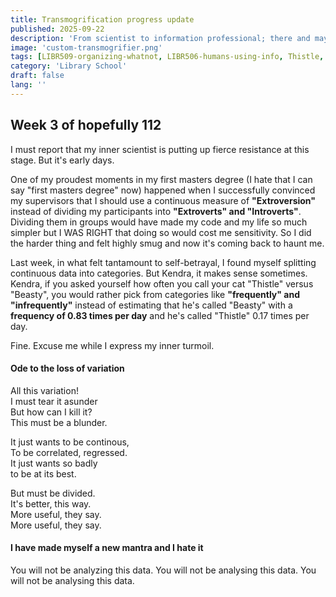 ```yaml
---
title: Transmogrification progress update
published: 2025-09-22
description: 'From scientist to information professional; there and maybe back again.'
image: 'custom-transmogrifier.png'
tags: [LIBR509-organizing-whatnot, LIBR506-humans-using-info, Thistle, Science]
category: 'Library School'
draft: false 
lang: ''
---
```


## Week 3 of hopefully 112

I must report that my inner scientist is putting up fierce resistance at this stage. But it's early days.

One of my proudest moments in my first masters degree (I hate that I can say "first masters degree" now) happened when I successfully convinced my supervisors that I should use a continuous measure of **"Extroversion"** instead of dividing my participants into **"Extroverts" and "Introverts"**. Dividing them in groups would have made my code and my life so much simpler but I WAS RIGHT that doing so would cost me sensitivity. So I did the harder thing and felt highly smug and now it's coming back to haunt me.

Last week, in what felt tantamount to self-betrayal, I found myself splitting continuous data into categories.
But Kendra, it makes sense sometimes. Kendra, if you asked yourself how often you call your cat "Thistle" versus "Beasty", you would rather pick from categories like **"frequently" and "infrequently"** instead of estimating that he's called "Beasty" with a **frequency of 0.83 times per day** and he's called "Thistle" 0.17 times per day.

Fine. Excuse me while I express my inner turmoil.

#### Ode to the loss of variation

All this variation! <br>
I must tear it asunder<br>
But how can I kill it?<br>
This must be a blunder.<br>

It just wants to be continous,<br>
To be correlated, regressed.<br>
It just wants so badly<br>
to be at its best.<br>

But must be divided.<br>
It's better, this way.<br>
More useful, they say.<br>
More useful, they say.

#### I have made myself a new mantra and I hate it

You will not be analyzing this data. You will not be analysing this data. You will not be analysing this data.
